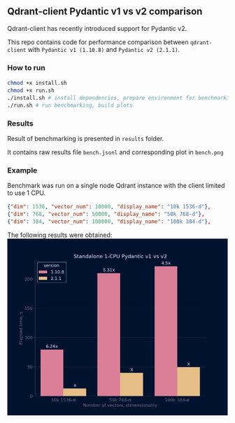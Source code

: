 ## Qdrant-client Pydantic v1 vs v2 comparison

Qdrant-client has recently introduced support for Pydantic v2.

This repo contains code for performance comparison between `qdrant-client` with `Pydantic v1 (1.10.8)` and `Pydantic v2 (2.1.1)`.

### How to run
```bash
chmod +x install.sh
chmod +x run.sh
./install.sh # install dependencies, prepare environment for benchmarking
./run.sh # run benchmarking, build plots
```


### Results
Result of benchmarking is presented in `results` folder.

It contains raw results file `bench.jsonl` and corresponding plot in `bench.png`

### Example

Benchmark was run on a single node Qdrant instance with the client limited to use 1 CPU.

```JSON
{"dim": 1536, "vector_num": 10000, "display_name": "10k 1536-d"},
{"dim": 768, "vector_num": 50000, "display_name": "50k 768-d"},
{"dim": 384, "vector_num": 100000, "display_name": "100k 384-d"},
```

The following results were obtained:
![Example](example/bench.png)